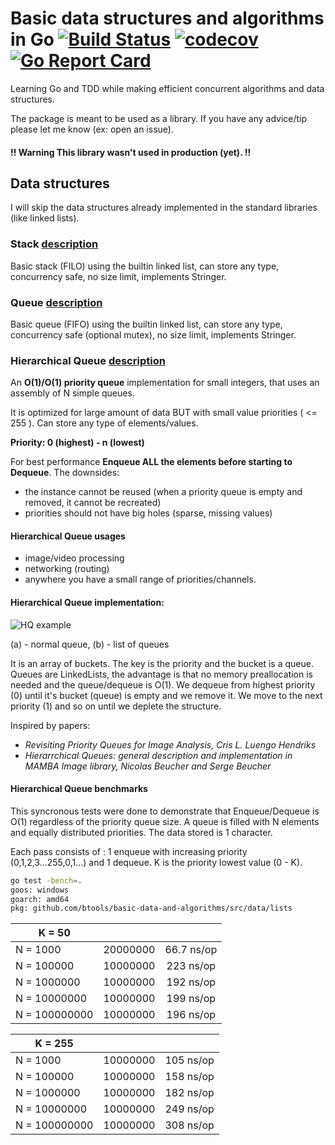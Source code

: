 # Basic data structures and algorithms in Go [![Build Status](https://travis-ci.org/BTooLs/basic-data-and-algorithms.svg?branch=master)](https://travis-ci.org/BTooLs/basic-data-and-algorithms) [![codecov](https://codecov.io/gh/BTooLs/basic-data-and-algorithms/branch/master/graph/badge.svg)](https://codecov.io/gh/BTooLs/basic-data-and-algorithms)[![Go Report Card](https://goreportcard.com/badge/github.com/BTooLs/basic-data-and-algorithms)](https://goreportcard.com/report/github.com/BTooLs/basic-data-and-algorithms)
Learning Go and TDD while making efficient concurrent algorithms and data structures.

The package is meant to be used as a library. If you have any advice/tip please let me know (ex: open an issue).

#### !! Warning This library wasn't used in production (yet). !!

## Data structures
I will skip the data structures already implemented in the standard libraries (like linked lists).

### Stack [description](https://www.tutorialspoint.com/data_structures_algorithms/stack_algorithm.htm)
Basic stack (FILO) using the builtin linked list, can store any type, concurrency safe, no size limit, implements Stringer.

### Queue [description](https://www.tutorialspoint.com/data_structures_algorithms/dsa_queue.htm) 
Basic queue (FIFO) using the builtin linked list, can store any type, concurrency safe (optional mutex), no size limit, implements Stringer.

### Hierarchical Queue [description](https://www.researchgate.net/figure/261191274_fig1_Figure-1-Simple-queue-a-and-hierarchical-queue-b) 
An **O(1)/O(1) priority queue** implementation for small integers, that uses an assembly of N simple queues.

It is optimized for large amount of data BUT with small value priorities ( <= 255 ). Can store any type of elements/values. 

**Priority: 0 (highest) - n (lowest)**

For best performance **Enqueue ALL the elements before starting to Dequeue**.
The downsides:
- the instance cannot be reused (when a priority queue is empty and removed, it cannot be recreated)
- priorities should not have big holes (sparse, missing values)
#### Hierarchical Queue usages 
* image/video processing
* networking (routing)
*  anywhere you have a small range of priorities/channels.

#### Hierarchical Queue implementation:

![HQ example](https://www.researchgate.net/profile/Serge_Beucher/publication/261191274/figure/fig1/AS:296718022266884@1447754497479/Figure-1-Simple-queue-a-and-hierarchical-queue-b.png)

(a) - normal queue, (b) - list of queues

It is an array of buckets. The key is the priority and the bucket is a queue. Queues are LinkedLists, the advantage is that no memory preallocation is needed and the queue/dequeue is O(1).
We dequeue from highest priority (0) until it's bucket (queue) is empty and we remove it. We move to the next priority (1) and so on until we deplete the structure.

Inspired by papers:
- *Revisiting Priority Queues for Image Analysis, Cris L. Luengo Hendriks*
- *Hierarrchical Queues: general description and implementation in MAMBA Image library, Nicolas Beucher and Serge Beucher*

#### Hierarchical Queue benchmarks
This syncronous tests were done to demonstrate that Enqueue/Dequeue is O(1) regardless of the priority queue size. A queue is filled with N elements and equally distributed priorities. The data stored is 1 character.

Each pass consists of : 1 enqueue with increasing priority (0,1,2,3...255,0,1...) and 1 dequeue. K is the priority lowest value (0 - K). 

```bash
go test -bench=.
goos: windows
goarch: amd64
pkg: github.com/btools/basic-data-and-algorithms/src/data/lists
```

|K = 50 | | |
|---|:---:|:---:|
|N = 1000            |20000000               |66.7 ns/op|
|N = 100000          |10000000               |223 ns/op|
|N = 1000000         |10000000               |192 ns/op|
|N = 10000000        |10000000               |199 ns/op|
|N = 100000000       |10000000               |196 ns/op|


|K = 255 | | |
|---|:---:|:---:|
|N = 1000            |10000000               |105 ns/op|
|N = 100000          |10000000               |158 ns/op|
|N = 1000000         |10000000               |182 ns/op|
|N = 10000000        |10000000               |249 ns/op|
|N = 100000000       |10000000               |308 ns/op|